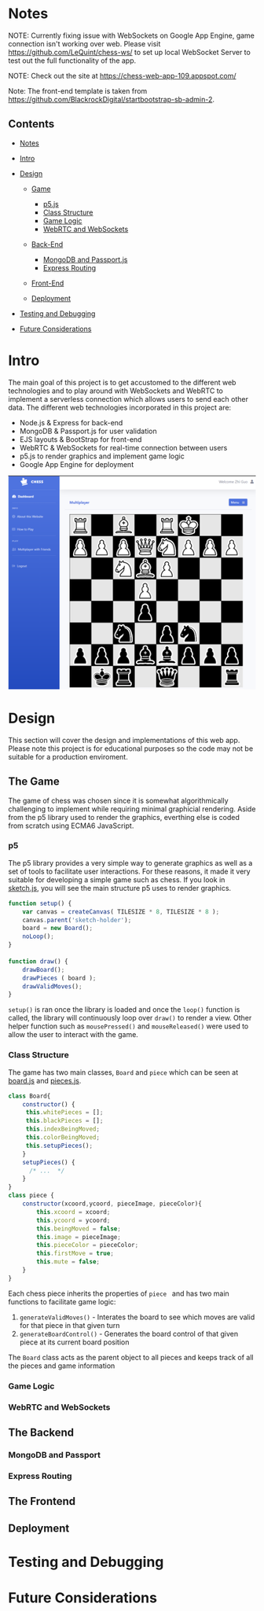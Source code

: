 # Notes
NOTE: Currently fixing issue with WebSockets on Google App Engine, game connection isn't working over web. Please visit
<https://github.com/LeQuint/chess-ws/> to set up local WebSocket Server to test out the full functionality of the app.

NOTE: Check out the site at <https://chess-web-app-109.appspot.com/> <br/>

Note: The front-end template is taken from <https://github.com/BlackrockDigital/startbootstrap-sb-admin-2>.

## Contents
- [Notes](#notes)
- [Intro](#intro)
- [Design](#design)
  * [Game](#the-game)
  	+ [p5.js](#p5)
    + [Class Structure](#class-structure)
	+ [Game Logic](#game-logic)
    + [WebRTC and WebSockets](#webrtc-and-websockets)

  * [Back-End](#the-backend)
  	+ [MongoDB and Passport.js](#mongodb-and-passport)
    + [Express Routing](#game-logic)

  * [Front-End](#the-frontend)
  * [Deployment](#deployment)

- [Testing and Debugging](#testing-and-debugging)
- [Future Considerations](#future-considerations)


# Intro
The main goal of this project is to get accustomed to the different web technologies and to play around with WebSockets and WebRTC to implement a serverless connection which allows users to send each other data. The different web technologies incorporated in this project are:

-   Node.js & Express for back-end
-	MongoDB & Passport.js for user validation
-   EJS layouts & BootStrap for front-end
-   WebRTC & WebSockets for real-time connection between users
-	p5.js to render graphics and implement game logic
-	Google App Engine for deployment

![ScreenShot](./pics/gamePlay.png)

# Design
This section will cover the design and implementations of this web app. Please note this project is for educational purposes so the code may not be suitable for a production enviroment.

## The Game
The game of chess was chosen since it is somewhat algorithmically challenging to implement while requiring minimal graphicial rendering. Aside from the p5 library used to render the graphics, everthing else is coded from scratch using ECMA6 JavaScript.

### p5
The p5 library provides a very simple way to generate graphics as well as a set of tools to facilitate user interactions. For these reasons, it made it very suitable for developing a simple game such as chess. If you look in [sketch.js](/gamefiles/sketch.js), you will see the main structure p5 uses to render graphics.

```javascript
function setup() {
    var canvas = createCanvas( TILESIZE * 8, TILESIZE * 8 );
    canvas.parent('sketch-holder');
    board = new Board();
    noLoop();
}

function draw() {
    drawBoard();
    drawPieces ( board );
    drawValidMoves();
}
```
```setup()``` is ran once the library is loaded and once the ```loop()``` function is called, the library will continuously loop over ```draw()``` to render a view. Other helper function such as ```mousePressed()``` and ```mouseReleased()``` were used to allow the user to interact with the game.

### Class Structure
The game has two main classes, ```Board``` and ```piece``` which can be seen at [board.js](/gamefiles/board.js) and [pieces.js](/gamefiles/pieces.js).
```javascript
class Board{
    constructor() {
     this.whitePieces = [];
     this.blackPieces = [];
     this.indexBeingMoved;
     this.colorBeingMoved;
     this.setupPieces();
    }
    setupPieces() {
      /* ...  */
    }
}
class piece {
    constructor(xcoord,ycoord, pieceImage, pieceColor){
        this.xcoord = xcoord;
        this.ycoord = ycoord;
        this.beingMoved = false;
        this.image = pieceImage;
        this.pieceColor = pieceColor;
        this.firstMove = true;
        this.mute = false;
    }
}
```

Each chess piece inherits the properties of ```piece ``` and has two main functions to facilitate game logic:
1. ```generateValidMoves()``` - Interates the board to see which moves are valid for that piece in that given turn
2. ```generateBoardControl()``` - Generates the board control of that given piece at its current board position

The ```Board``` class acts as the parent object to all pieces and keeps track of all the pieces and game information

### Game Logic

### WebRTC and WebSockets


## The Backend

### MongoDB and Passport

### Express Routing

## The Frontend

## Deployment

# Testing and Debugging

# Future Considerations
